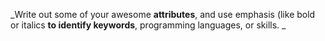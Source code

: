 _Write out some of your awesome **attributes**, and use emphasis (like bold or italics **to identify keywords**, programming languages, or skills. _
